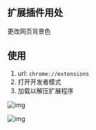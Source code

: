 ## 扩展插件用处

更改网页背景色

## 使用

1. url: `chrome://extensions`
2. 打开开发者模式
3. 加载以解压扩展程序

![img](https://cdn.nlark.com/yuque/0/2022/png/2932776/1661491913276-50a1198d-a8dd-4f36-b6e7-32b04642eb17.png)

![img](https://cdn.nlark.com/yuque/0/2022/png/2932776/1661492163106-e18ee39c-fec6-4d8c-9314-78458f6a93cc.png)